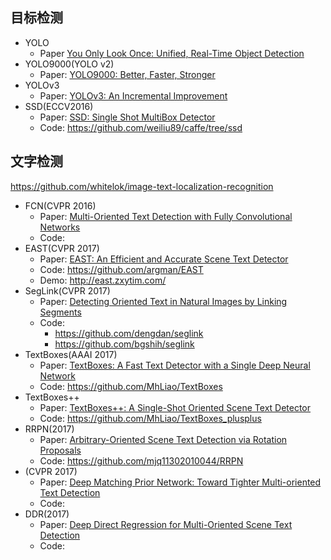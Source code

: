 ## 目标检测
- YOLO 
  - Paper [You Only Look Once: Unified, Real-Time Object Detection](https://arxiv.org/abs/1506.02640)
- YOLO9000(YOLO v2) 
  - Paper: [YOLO9000: Better, Faster, Stronger](https://arxiv.org/abs/1612.08242)
- YOLOv3
  - Paper: [YOLOv3: An Incremental Improvement](https://pjreddie.com/media/files/papers/YOLOv3.pdf)
- SSD(ECCV2016)
  - Paper: [SSD: Single Shot MultiBox Detector](https://arxiv.org/abs/1512.02325)
  - Code: https://github.com/weiliu89/caffe/tree/ssd

## 文字检测
https://github.com/whitelok/image-text-localization-recognition

- FCN(CVPR 2016)
  - Paper: [Multi-Oriented Text Detection with Fully Convolutional Networks](https://arxiv.org/abs/1604.04018)
  - Code: 
- EAST(CVPR 2017)
  - Paper: [EAST: An Efficient and Accurate Scene Text Detector](https://arxiv.org/abs/1704.03155) 
  - Code: https://github.com/argman/EAST
  - Demo: http://east.zxytim.com/
- SegLink(CVPR 2017)
  - Paper: [Detecting Oriented Text in Natural Images by Linking Segments](https://arxiv.org/abs/1703.06520)
  - Code: 
    - https://github.com/dengdan/seglink
    - https://github.com/bgshih/seglink
- TextBoxes(AAAI 2017)
  - Paper: [TextBoxes: A Fast Text Detector with a Single Deep Neural Network](https://arxiv.org/abs/1611.06779)
  - Code: https://github.com/MhLiao/TextBoxes
- TextBoxes++
  - Paper: [TextBoxes++: A Single-Shot Oriented Scene Text Detector](https://arxiv.org/abs/1801.02765)
  - Code: https://github.com/MhLiao/TextBoxes_plusplus
- RRPN(2017)
  - Paper: [Arbitrary-Oriented Scene Text Detection via Rotation Proposals](https://arxiv.org/abs/1703.01086)
  - Code: https://github.com/mjq11302010044/RRPN
- (CVPR 2017)
  - Paper: [Deep Matching Prior Network: Toward Tighter Multi-oriented Text Detection](https://arxiv.org/abs/1703.01425)
  - Code: 
- DDR(2017)
  - Paper: [Deep Direct Regression for Multi-Oriented Scene Text Detection](https://arxiv.org/abs/1703.08289)
  - Code: 
